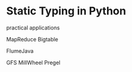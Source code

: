 # Static Typing in Python
practical applications

MapReduce Bigtable

FlumeJava

GFS MillWheel Pregel
